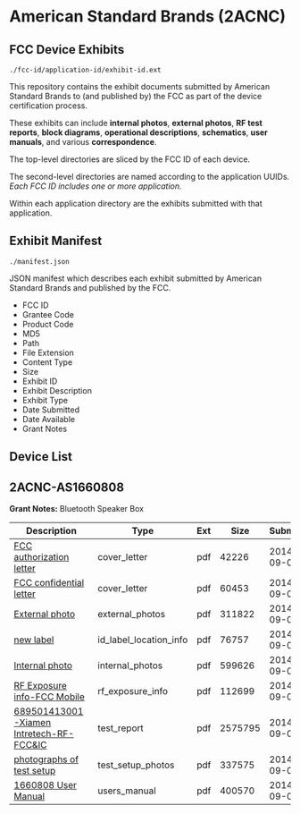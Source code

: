 # American Standard Brands (2ACNC)
## FCC Device Exhibits

```
./fcc-id/application-id/exhibit-id.ext
```

This repository contains the exhibit documents submitted by American Standard Brands to (and published by) the FCC as part of the device certification process.

These exhibits can include **internal photos**, **external photos**, **RF test reports**, **block diagrams**, **operational descriptions**, **schematics**, **user manuals**, and various **correspondence**.

The top-level directories are sliced by the FCC ID of each device.

The second-level directories are named according to the application UUIDs. *Each FCC ID includes one or more application.*

Within each application directory are the exhibits submitted with that application. 

## Exhibit Manifest

```
./manifest.json
```

JSON manifest which describes each exhibit submitted by American Standard Brands and published by the FCC.

- FCC ID
- Grantee Code
- Product Code
- MD5
- Path
- File Extension
- Content Type
- Size
- Exhibit ID
- Exhibit Description
- Exhibit Type
- Date Submitted
- Date Available
- Grant Notes

## Device List
## 2ACNC-AS1660808
**Grant Notes:** Bluetooth Speaker Box

| Description | Type | Ext | Size | Submitted | Available |
| ----------- | ---- | --- | ---- | --------- | --------- |
| [FCC authorization letter](2ACNC-AS1660808/8075dedb6c0cc7836d72da4ab84b774c/2377774.pdf) | cover_letter | pdf | 42226 | 2014-09-04 | 2014-09-04 |
| [FCC confidential letter](2ACNC-AS1660808/8075dedb6c0cc7836d72da4ab84b774c/2377775.pdf) | cover_letter | pdf | 60453 | 2014-09-04 | 2014-09-04 |
| [External photo](2ACNC-AS1660808/8075dedb6c0cc7836d72da4ab84b774c/2377762.pdf) | external_photos | pdf | 311822 | 2014-09-04 | 2015-02-03 |
| [new label](2ACNC-AS1660808/8075dedb6c0cc7836d72da4ab84b774c/2377761.pdf) | id_label_location_info | pdf | 76757 | 2014-09-04 | 2014-09-04 |
| [Internal photo](2ACNC-AS1660808/8075dedb6c0cc7836d72da4ab84b774c/2377769.pdf) | internal_photos | pdf | 599626 | 2014-09-04 | 2015-02-03 |
| [RF Exposure info-FCC Mobile](2ACNC-AS1660808/8075dedb6c0cc7836d72da4ab84b774c/2377771.pdf) | rf_exposure_info | pdf | 112699 | 2014-09-04 | 2014-09-04 |
| [689501413001-Xiamen Intretech-RF-FCC&IC](2ACNC-AS1660808/8075dedb6c0cc7836d72da4ab84b774c/2377766.pdf) | test_report | pdf | 2575795 | 2014-09-04 | 2014-09-04 |
| [photographs of test setup](2ACNC-AS1660808/8075dedb6c0cc7836d72da4ab84b774c/2377767.pdf) | test_setup_photos | pdf | 337575 | 2014-09-04 | 2015-02-03 |
| [1660808 User Manual](2ACNC-AS1660808/8075dedb6c0cc7836d72da4ab84b774c/2377768.pdf) | users_manual | pdf | 400570 | 2014-09-04 | 2015-02-03 |
